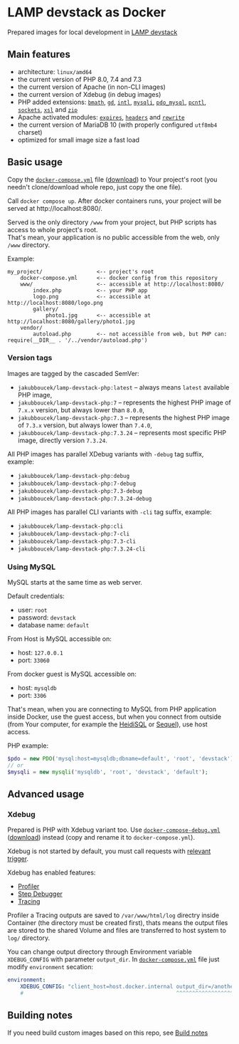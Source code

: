 # LAMP devstack as Docker
Prepared images for local development in [LAMP devstack](https://en.wikipedia.org/wiki/LAMP_(software_bundle))

## Main features
- architecture: `linux/amd64`
- the current version of PHP 8.0, 7.4 and 7.3
- the current version of Apache (in non-CLI images)
- the current version of Xdebug (in debug images)
- PHP added extensions: 
	[`bmath`](https://www.php.net/manual/en/book.bc.php),
	[`gd`](https://www.php.net/manual/en/book.image.php),
	[`intl`](https://www.php.net/manual/en/book.intl.php),
	[`mysqli`](https://www.php.net/manual/en/book.mysqli.php),
	[`pdo_mysql`](https://www.php.net/manual/en/book.pdo.php),
	[`pcntl`](https://www.php.net/manual/en/book.pcntl.php),
	[`sockets`](https://www.php.net/manual/en/book.sockets.php),
	[`xsl`](https://www.php.net/manual/en/book.xsl.php) and
	[`zip`](https://www.php.net/manual/en/book.zip.php)
- Apache activated modules: [`expires`](https://httpd.apache.org/docs/current/mod/mod_expires.html),
	[`headers`](https://httpd.apache.org/docs/current/mod/mod_headers.html) and
	[`rewrite`](https://httpd.apache.org/docs/current/mod/mod_rewrite.html) 
- the current version of MariaDB 10  (with properly configured `utf8mb4` charset)
- optimized for small image size a fast load

## Basic usage
Copy the [`docker-compose.yml`](docker-compose.yml) file
([download](https://downfile.github.io/download?url=https%3A//raw.githubusercontent.com/jakubboucek/docker-lamp-devstack/master/docker-compose.yml&file=docker-compose.yml))
to Your project's root (you needn't clone/download whole repo, just copy the one file).

Call `docker compose up`. After docker containers runs, your project will be served at http://localhost:8080/.

Served is the only directory `/www` from your project, but PHP scripts has access to whole project's root.  
That's mean, your application is no public accessible from the web, only `/www` directory.

Example:
```
my_project/                 <-- project's root
    docker-compose.yml      <-- docker config from this repository
    www/                    <-- accessible at http://localhost:8080/
        index.php           <-- your PHP app
        logo.png            <-- accessible at http://localhost:8080/logo.png
        gallery/
            photo1.jpg      <-- accessible at http://localhost:8080/gallery/photo1.jpg
    vendor/
        autoload.php        <-- not accessible from web, but PHP can: require(__DIR__ . '/../vendor/autoload.php')
```

### Version tags
Images are tagged by the cascaded SemVer:

- `jakubboucek/lamp-devstack-php:latest` – always means `latest` available PHP image,
- `jakubboucek/lamp-devstack-php:7` – represents the highest PHP image of `7.x.x` version, but always lower than `8.0.0`,
- `jakubboucek/lamp-devstack-php:7.3` – represents the highest PHP image of `7.3.x` version, but always lower than `7.4.0`,
- `jakubboucek/lamp-devstack-php:7.3.24` – represents most specific PHP image, directly version `7.3.24`.

All PHP images has parallel XDebug variants with `-debug` tag suffix, example:
- `jakubboucek/lamp-devstack-php:debug`
- `jakubboucek/lamp-devstack-php:7-debug`
- `jakubboucek/lamp-devstack-php:7.3-debug`
- `jakubboucek/lamp-devstack-php:7.3.24-debug`

All PHP images has parallel CLI variants with `-cli` tag suffix, example:
- `jakubboucek/lamp-devstack-php:cli`
- `jakubboucek/lamp-devstack-php:7-cli`
- `jakubboucek/lamp-devstack-php:7.3-cli`
- `jakubboucek/lamp-devstack-php:7.3.24-cli`

### Using MySQL
MySQL starts at the same time as web server.

Default credentials:
- user: `root`
- password: `devstack`
- database name: `default`

From Host is MySQL accessible on: 
- host: `127.0.0.1`
- port: `33060`

From docker guest is MySQL accessible on: 
- host: `mysqldb`
- port: `3306`

That's mean, when you are connecting to MySQL from PHP application inside Docker, use the guest access, but when you
connect from outside (from Your computer, for example the [HeidiSQL](https://www.heidisql.com/)
or [Sequel](https://sequel-ace.com/)), use host access.

PHP example:
```php
$pdo = new PDO('mysql:host=mysqldb;dbname=default', 'root', 'devstack');
// or
$mysqli = new mysqli('mysqldb', 'root', 'devstack', 'default');
```

## Advanced usage
### Xdebug
Prepared is PHP with Xdebug variant too. Use [`docker-compose-debug.yml`](docker-compose-debug.yml) 
([download](https://downfile.github.io/download?url=https%3A//raw.githubusercontent.com/jakubboucek/docker-lamp-devstack/master/docker-compose-debug.yml&file=docker-compose.yml))
instead (copy and rename it to `docker-compose.yml`).

Xdebug is not started by default, you must call requests with [relevant trigger](https://xdebug.org/docs/all_settings#start_with_request#trigger).

Xdebug has enabled features:

- [Profiler](https://xdebug.org/docs/profiler)
- [Step Debugger](https://xdebug.org/docs/step_debug)
- [Tracing](https://xdebug.org/docs/trace)

Profiler a Tracing outputs are saved to `/var/www/html/log` directry inside Container (the directory must be created first), thats 
means the output files are stored to the shared Volume and files are transferred to host system to `log/` directory.

You can change output directory through Environment variable `XDEBUG_CONFIG` with parameter `output_dir`.
In [`docker-compose.yml`](docker-compose-debug.yml) file just modify `environment` secation:

```yaml
environment:
	XDEBUG_CONFIG: "client_host=host.docker.internal output_dir=/another/dir"
	#                                                ^^^^^^^^^^^^^^^^^^^^^^^
```

## Building notes
If you need build custom images based on this repo, see [Build notes](build-notes.md)
